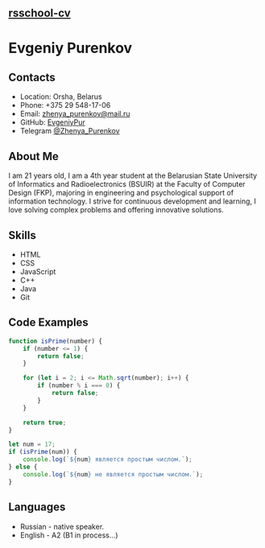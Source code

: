 
## [rsschool-cv]()

# Evgeniy Purenkov

## Contacts
* Location: Orsha, Belarus
* Phone: +375 29 548-17-06
* Email: zhenya_purenkov@mail.ru
* GitHub: [EvgeniyPur](https://github.com/EvgeniyPur)
* Telegram [@Zhenya_Purenkov](https://t.me/Zhenya_purenkov)

## About Me
I am 21 years old, I am a 4th year student at the Belarusian State University of Informatics and Radioelectronics (BSUIR) at the Faculty of Computer Design (FKP), majoring in engineering and psychological support of information technology. I strive for continuous development and learning, I love solving complex problems and offering innovative solutions.

## Skills
* HTML
* CSS
* JavaScript
* C++
* Java
* Git
  
## Code Examples
~~~javascript
function isPrime(number) {
    if (number <= 1) {
        return false;
    }

    for (let i = 2; i <= Math.sqrt(number); i++) {
        if (number % i === 0) {
            return false;
        }
    }

    return true;
}

let num = 17;
if (isPrime(num)) {
    console.log(`${num} является простым числом.`);
} else {
    console.log(`${num} не является простым числом.`);
}
~~~

## Languages
* Russian - native speaker.
* English - A2 (B1 in process…)